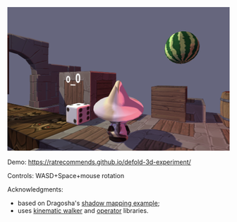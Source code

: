 ![Screenshot](screenshot.png)

Demo: https://ratrecommends.github.io/defold-3d-experiment/

Controls: WASD+Space+mouse rotation

Acknowledgments:
- based on Dragosha's [shadow mapping example](https://github.com/Dragosha/defold-things/blob/master/shadowmap);
- uses [kinematic walker](https://github.com/astrochili/defold-kinematic-walker) and [operator](https://github.com/astrochili/defold-operator) libraries.